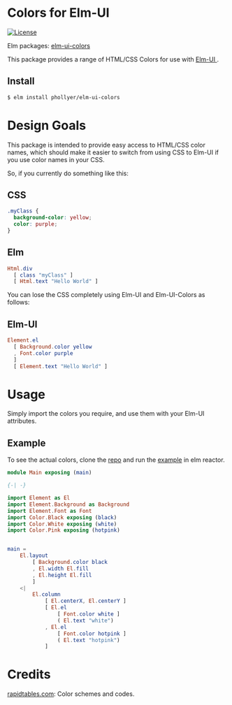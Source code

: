 # Colors for Elm-UI

[![License](https://img.shields.io/badge/License-BSD%203--Clause-blue.svg)](https://opensource.org/licenses/BSD-3-Clause)

Elm packages: [elm\-ui\-colors](https://package.elm-lang.org/packages/phollyer/elm-ui-colors/latest/)

This package provides a range of HTML/CSS Colors for use with [ Elm-UI ](https://package.elm-lang.org/packages/mdgriffith/elm-ui/latest/ "The best UI package for Elm").


## Install
```bash
$ elm install phollyer/elm-ui-colors
```

# Design Goals

This package is intended to provide easy access to HTML/CSS color names, which should make it easier to switch from using CSS to Elm-UI if you use color names in your CSS.

So, if you currently do something like this:

## CSS

```css
.myClass {
  background-color: yellow;
  color: purple;
}
```

## Elm

```elm
Html.div
  [ class "myClass" ]
  [ Html.text "Hello World" ]
```

You can lose the CSS completely using Elm-UI and Elm-UI-Colors as follows:

## Elm-UI

```elm
Element.el
  [ Background.color yellow
  , Font.color purple
  ]
  [ Element.text "Hello World" ]
```

# Usage

Simply import the colors you require, and use them with your Elm-UI attributes.

## Example

To see the actual colors, clone the [repo](https://github.com/phollyer/elm-ui-colors) and run the [example](https://github.com/phollyer/elm-ui-colors/tree/master/example) in elm reactor.

```elm
module Main exposing (main)

{-| -}

import Element as El
import Element.Background as Background
import Element.Font as Font
import Color.Black exposing (black)
import Color.White exposing (white)
import Color.Pink exposing (hotpink)


main =
    El.layout
        [ Background.color black
        , El.width El.fill
        , El.height El.fill
        ]
    <|
        El.column
            [ El.centerX, El.centerY ]
            [ El.el
                [ Font.color white ]
                ( El.text "white")
            , El.el
                [ Font.color hotpink ]
                ( El.text "hotpink")
            ]
```

# Credits

[rapidtables.com](https://www.rapidtables.com/web/color/index.html): Color schemes and codes.


